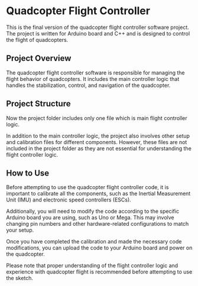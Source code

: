# Quadcopter Flight Controller

This is the final version of the quadcopter flight controller software project.
The project is written for Arduino board and C++ and is designed to control the flight of quadcopters.

## Project Overview

The quadcopter flight controller software is responsible for managing the flight behavior of quadcopters. It includes the main controller logic that handles the stabilization, control, and navigation of the quadcopter.

## Project Structure

Now the project folder includes only one file which is main flight controller logic.

In addition to the main controller logic, the project also involves other setup and calibration files for different components.
However, these files are not included in the project folder as they are not essential for understanding the flight controller logic.

## How to Use

Before attempting to use the quadcopter flight controller code, it is important to calibrate all the components, such as the Inertial Measurement Unit (IMU) and electronic speed controllers (ESCs).

Additionally, you will need to modify the code according to the specific Arduino board you are using, such as Uno or Mega. This may involve changing pin numbers and other hardware-related configurations to match your setup.

Once you have completed the calibration and made the necessary code modifications, you can upload the code to your Arduino board and power on the quadcopter.

Please note that proper understanding of the flight controller logic and experience with quadcopter flight is recommended before attempting to use the sketch.
